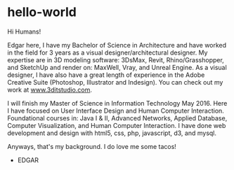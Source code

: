# hello-world


Hi Humans!

Edgar here, I have my Bachelor of Science in Architecture and have worked in the field for 3 years as a visual designer/architectural designer. My expertise are in 3D modeling software: 3DsMax, Revit, Rhino/Grasshopper, and SketchUp and render on: MaxWell, Vray, and Unreal Engine. As a visual designer, I have also have a great length of experience in the Adobe Creative Suite (Photoshop, Illustrator and Indesign). You can check out my work at www.3ditstudio.com.

I will finish my Master of Science in Information Technology May 2016. Here I have focused on User Interface Design and Human Computer Interaction. Foundational courses in: Java I & II, Advanced Networks, Applied Database, Computer Visualization, and Human Computer Interaction. I have done web development and design with html5, css, php, javascript, d3, and mysql. 

Anyways, that's my background. I do love me some tacos! 

- EDGAR
